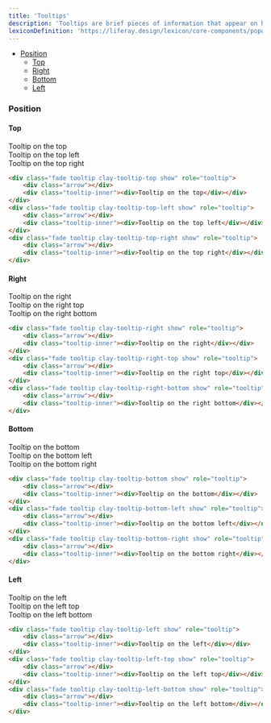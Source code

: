 ```yaml
---
title: 'Tooltips'
description: 'Tooltips are brief pieces of information that appear on hover state over an element to clarify its meaning or use for the user.'
lexiconDefinition: 'https://liferay.design/lexicon/core-components/popovers-tooltips/'
---
```


<div class="nav-toc-absolute">
<div class="nav-toc">

-   [Position](#position)
    -   [Top](#top)
    -   [Right](#right)
    -   [Bottom](#bottom)
    -   [Left](#left)

</div>
</div>

### Position

#### Top

<div class="sheet-example">
    <div class="clay-site-tooltip-display">
        <div class="fade tooltip clay-tooltip-top show" role="tooltip">
            <div class="arrow"></div>
            <div class="tooltip-inner"><div>Tooltip on the top</div></div>
        </div>
        <div class="fade tooltip clay-tooltip-top-left show" role="tooltip">
            <div class="arrow"></div>
            <div class="tooltip-inner"><div>Tooltip on the top left</div></div>
        </div>
        <div class="fade tooltip clay-tooltip-top-right show" role="tooltip">
            <div class="arrow"></div>
            <div class="tooltip-inner"><div>Tooltip on the top right</div></div>
        </div>
    </div>
</div>

```html
<div class="fade tooltip clay-tooltip-top show" role="tooltip">
	<div class="arrow"></div>
	<div class="tooltip-inner"><div>Tooltip on the top</div></div>
</div>
<div class="fade tooltip clay-tooltip-top-left show" role="tooltip">
	<div class="arrow"></div>
	<div class="tooltip-inner"><div>Tooltip on the top left</div></div>
</div>
<div class="fade tooltip clay-tooltip-top-right show" role="tooltip">
	<div class="arrow"></div>
	<div class="tooltip-inner"><div>Tooltip on the top right</div></div>
</div>
```

#### Right

<div class="sheet-example">
    <div class="clay-site-tooltip-display">
        <div class="fade tooltip clay-tooltip-right show" role="tooltip">
            <div class="arrow"></div>
            <div class="tooltip-inner"><div>Tooltip on the right</div></div>
        </div>
        <div class="fade tooltip clay-tooltip-right-top show" role="tooltip">
            <div class="arrow"></div>
            <div class="tooltip-inner"><div>Tooltip on the right top</div></div>
        </div>
        <div class="fade tooltip clay-tooltip-right-bottom show" role="tooltip">
            <div class="arrow"></div>
            <div class="tooltip-inner"><div>Tooltip on the right bottom</div></div>
        </div>
    </div>
</div>

```html
<div class="fade tooltip clay-tooltip-right show" role="tooltip">
	<div class="arrow"></div>
	<div class="tooltip-inner"><div>Tooltip on the right</div></div>
</div>
<div class="fade tooltip clay-tooltip-right-top show" role="tooltip">
	<div class="arrow"></div>
	<div class="tooltip-inner"><div>Tooltip on the right top</div></div>
</div>
<div class="fade tooltip clay-tooltip-right-bottom show" role="tooltip">
	<div class="arrow"></div>
	<div class="tooltip-inner"><div>Tooltip on the right bottom</div></div>
</div>
```

#### Bottom

<div class="sheet-example">
    <div class="clay-site-tooltip-display">
        <div class="fade tooltip clay-tooltip-bottom show" role="tooltip">
            <div class="arrow"></div>
            <div class="tooltip-inner"><div>Tooltip on the bottom</div></div>
        </div>
        <div class="fade tooltip clay-tooltip-bottom-left show" role="tooltip">
            <div class="arrow"></div>
            <div class="tooltip-inner"><div>Tooltip on the bottom left</div></div>
        </div>
        <div class="fade tooltip clay-tooltip-bottom-right show" role="tooltip">
            <div class="arrow"></div>
            <div class="tooltip-inner"><div>Tooltip on the bottom right</div></div>
        </div>
    </div>
</div>

```html
<div class="fade tooltip clay-tooltip-bottom show" role="tooltip">
	<div class="arrow"></div>
	<div class="tooltip-inner"><div>Tooltip on the bottom</div></div>
</div>
<div class="fade tooltip clay-tooltip-bottom-left show" role="tooltip">
	<div class="arrow"></div>
	<div class="tooltip-inner"><div>Tooltip on the bottom left</div></div>
</div>
<div class="fade tooltip clay-tooltip-bottom-right show" role="tooltip">
	<div class="arrow"></div>
	<div class="tooltip-inner"><div>Tooltip on the bottom right</div></div>
</div>
```

#### Left

<div class="sheet-example">
    <div class="clay-site-tooltip-display">
        <div class="fade tooltip clay-tooltip-left show" role="tooltip">
            <div class="arrow"></div>
            <div class="tooltip-inner"><div>Tooltip on the left</div></div>
        </div>
        <div class="fade tooltip clay-tooltip-left-top show" role="tooltip">
            <div class="arrow"></div>
            <div class="tooltip-inner"><div>Tooltip on the left top</div></div>
        </div>
        <div class="fade tooltip clay-tooltip-left-bottom show" role="tooltip">
            <div class="arrow"></div>
            <div class="tooltip-inner"><div>Tooltip on the left bottom</div></div>
        </div>
    </div>
</div>

```html
<div class="fade tooltip clay-tooltip-left show" role="tooltip">
	<div class="arrow"></div>
	<div class="tooltip-inner"><div>Tooltip on the left</div></div>
</div>
<div class="fade tooltip clay-tooltip-left-top show" role="tooltip">
	<div class="arrow"></div>
	<div class="tooltip-inner"><div>Tooltip on the left top</div></div>
</div>
<div class="fade tooltip clay-tooltip-left-bottom show" role="tooltip">
	<div class="arrow"></div>
	<div class="tooltip-inner"><div>Tooltip on the left bottom</div></div>
</div>
```
